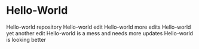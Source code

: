 # Hello-World
Hello-world repository
Hello-world edit
Hello-world more edits
Hello-world yet another edit
Hello-world is a mess and needs more updates
Hello-world is looking better 
